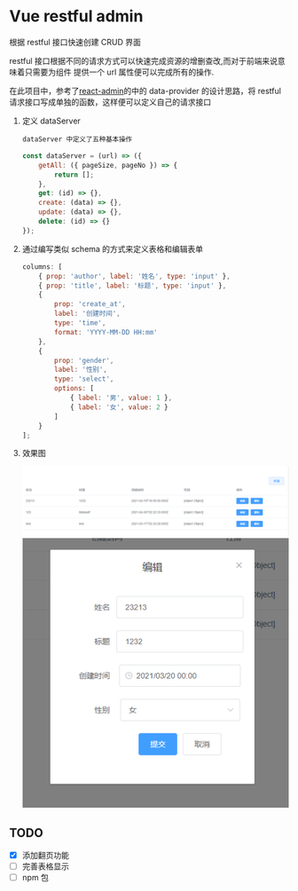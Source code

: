# Vue restful admin

根据 restful 接口快速创建 CRUD 界面

restful 接口根据不同的请求方式可以快速完成资源的增删查改,而对于前端来说意味着只需要为组件
提供一个 url 属性便可以完成所有的操作.

在此项目中，参考了[react-admin](https://github.com/marmelab/react-admin)的中的 data-provider
的设计思路，将 restful 请求接口写成单独的函数，这样便可以定义自己的请求接口

1.  定义 dataServer

        dataServer 中定义了五种基本操作

    ```js
    const dataServer = (url) => ({
        getAll: ({ pageSize, pageNo }) => {
            return [];
        },
        get: (id) => {},
        create: (data) => {},
        update: (data) => {},
        delete: (id) => {}
    });
    ```

2.  通过编写类似 schema 的方式来定义表格和编辑表单

    ```js
    columns: [
        { prop: 'author', label: '姓名', type: 'input' },
        { prop: 'title', label: '标题', type: 'input' },
        {
            prop: 'create_at',
            label: '创建时间',
            type: 'time',
            format: 'YYYY-MM-DD HH:mm'
        },
        {
            prop: 'gender',
            label: '性别',
            type: 'select',
            options: [
                { label: '男', value: 1 },
                { label: '女', value: 2 }
            ]
        }
    ];
    ```

3.  效果图

    ![表格](./img/table.PNG '根据columns渲染的表格')
    ![编辑于新增](./img/edit.PNG '根据columns渲染的表格')

## TODO

-   [x] 添加翻页功能
-   [ ] 完善表格显示
-   [ ] npm 包
